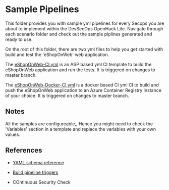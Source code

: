 # Sample Pipelines

This folder provides you with sample yml pipelines for every Secops you are about to implement within the DevSecOps OpenHack Lite. Navigate through each scenario folder and check out the sample piplines generated and ready to use.

On the root of this folder, there are two yml files to help you get started with build and test the 'eShopOnWeb' web application.

The [eShopOnWeb-CI.yml](./eShopOnWeb-CI.yml) is an ASP based yml CI template to build the eShopOnWeb application and run the tests. It is triggered on changes to master branch.

The [eShopOnWeb-Docker-CI.yml](./eShopOnWeb-Docker-CI.yml) is a docker based CI yml CI to build and push the eShopOnWeb application to an Azure Container Registry Instance of your choice. It is triggered on changes to master branch.

## Notes

All the samples are configureable,, Hence you might need to check the 'Variables' section in a template and replace the variables with your own values.

## References

- [YAML schema reference](https://docs.microsoft.com/en-us/azure/devops/pipelines/yaml-schema?view=azure-devops&tabs=example)

- [Build pipeline triggers](https://docs.microsoft.com/en-us/azure/devops/pipelines/build/triggers?tabs=yaml&view=azure-devops#ci-triggers)
- COntinuous Security Check
